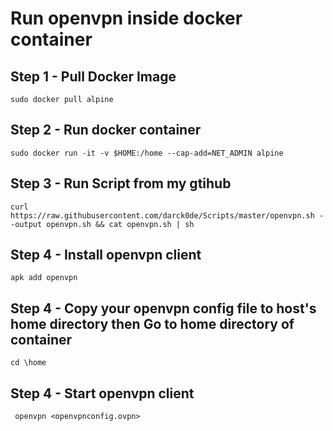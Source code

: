 # Run openvpn inside docker container

## Step 1 - Pull Docker Image
`sudo docker pull alpine`

## Step 2 - Run docker container
`sudo docker run -it -v $HOME:/home --cap-add=NET_ADMIN alpine `

## Step 3 - Run Script from my gtihub
`curl https://raw.githubusercontent.com/darck0de/Scripts/master/openvpn.sh --output openvpn.sh && cat openvpn.sh | sh`

## Step 4 - Install openvpn client
`apk add openvpn`

## Step 4 - Copy your openvpn config file to host's home directory then Go to home directory of container
` cd \home `

## Step 4 - Start openvpn client
` openvpn <openvpnconfig.ovpn>`
